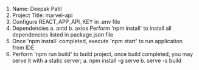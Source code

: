 1. Name: Deepak Patil
2. Project Title: marvel-api
3. Configure REACT_APP_API_KEY in .env file
4. Dependencies
    a. antd
    b. axios
    Perform 'npm install' to install all dependencies listed in package.json file
5. Once 'npm install' completed, execute 'npm start' to run application from IDE
6. Perform 'npm run build' to build project, once build completed, you may serve it with a static server;
    a. npm install -g serve
    b. serve -s build